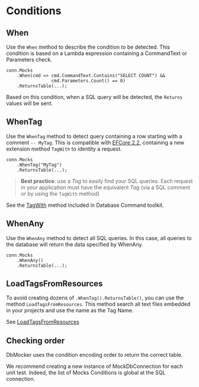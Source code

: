 # Conditions

## When

Use the `When` method to describe the condition to be detected.
This condition is based on a Lambda expression containing 
a CommandText or Parameters check.

```CSharp
conn.Mocks
    .When(cmd => cmd.CommandText.Contains("SELECT COUNT") &&
                 cmd.Parameters.Count() == 0)
    .ReturnsTable(...);
```

Based on this condition, when a SQL query will be detected, 
the `Returns` values will be sent.

## WhenTag

Use the `WhenTag` method to detect query containing a row starting 
with a comment `-- MyTag`. This is compatible with [EFCore 2.2](https://docs.microsoft.com/ef/core/querying/tags), 
containing a new extension method `TagWith` to identity a request.

```CSharp
conn.Mocks
    .WhenTag("MyTag")
    .ReturnsTable(...);
```

> **Best practice**: use a _Tag_ to easily find your SQL queries. 
> Each request in your application must have the equivalent _Tag_ 
> (via a SQL comment or by using the `TagWith` method)

See the [TagWith](../dbcmd/tag.md) method included in Database Command toolkit.

## WhenAny

Use the `WhenAny` method to detect all SQL queries. 
In this case, all queries to the database will return the data specified 
by WhenAny.

```CSharp
conn.Mocks
    .WhenAny()
    .ReturnsTable(...);
```

## LoadTagsFromResources

To avoid creating dozens of `.WhenTag().ReturnsTable()`, you can use the method `LoadTagsFromResources`.
This method search all text files embedded in your projects and use the name as the Tag Name.

See [LoadTagsFromResources](returns-table-import.md)

## Checking order

DbMocker uses the condition encoding order to return the correct table.

We recommend creating a new instance of MockDbConnection for each unit test.
Indeed, the list of Mocks Conditions is global at the SQL connection.